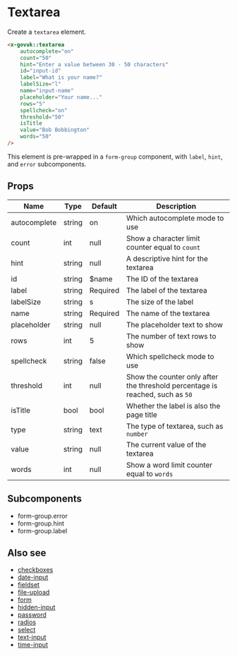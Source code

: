 # Textarea

Create a `textarea` element.

```html
<x-govuk::textarea
    autocomplete="on"
    count="50"
    hint="Enter a value between 30 - 50 characters"
    id="input-id"
    label="What is your name?"
    labelSize="l"
    name="input-name"
    placeholder="Your name..."
    rows="5"
    spellcheck="on"
    threshold="50"
    isTitle
    value="Bob Bobbington"
    words="50"
/>
```

This element is pre-wrapped in a `form-group` component, with `label`, `hint`, and `error` subcomponents.

## Props

| Name         | Type   | Default  | Description                                                                   |
|--------------|--------|----------|-------------------------------------------------------------------------------|
| autocomplete | string | on       | Which autocomplete mode to use                                                |
| count        | int    | null     | Show a character limit counter equal to `count`                               |
| hint         | string | null     | A descriptive hint for the textarea                                           |
| id           | string | $name    | The ID of the textarea                                                        |
| label        | string | Required | The label of the textarea                                                     |
| labelSize    | string | s        | The size of the label                                                         |
| name         | string | Required | The name of the textarea                                                      |
| placeholder  | string | null     | The placeholder text to show                                                  |
| rows         | int    | 5        | The number of text rows to show                                               |
| spellcheck   | string | false    | Which spellcheck mode to use                                                  |
| threshold    | int    | null     | Show the counter only after the threshold percentage is reached, such as `50` |
| isTitle      | bool   | bool     | Whether the label is also the page title                                      |
| type         | string | text     | The type of textarea, such as `number`                                        |
| value        | string | null     | The current value of the textarea                                             |
| words        | int    | null     | Show a word limit counter equal to `words`                                    |

## Subcomponents

* form-group.error
* form-group.hint
* form-group.label

## Also see

* [checkboxes](checkboxes.md)
* [date-input](date-input.md)
* [fieldset](fieldset.md)
* [file-upload](file-upload.md)
* [form](form.md)
* [hidden-input](hidden-input.md)
* [password](password.md)
* [radios](radios.md)
* [select](select.md)
* [text-input](text-input.md)
* [time-input](time-input.md)
